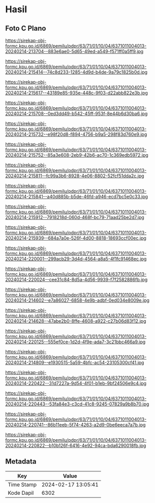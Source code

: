 # Hasil

## Foto C Plano

https://sirekap-obj-formc.kpu.go.id/6869/pemilu/pdpr/63/71/01/10/04/6371011004013-20240214-213704--883e6ae0-5d65-49ed-a549-f571ff0a5ff9.jpg

https://sirekap-obj-formc.kpu.go.id/6869/pemilu/pdpr/63/71/01/10/04/6371011004013-20240214-215414--74c8d233-1285-4d9d-b4de-9a79c1825b0d.jpg

https://sirekap-obj-formc.kpu.go.id/6869/pemilu/pdpr/63/71/01/10/04/6371011004013-20240214-215617--43189e85-935e-448c-9f03-d22abb822e3b.jpg

https://sirekap-obj-formc.kpu.go.id/6869/pemilu/pdpr/63/71/01/10/04/6371011004013-20240214-215708--0ed3dd49-b542-45ff-953f-8e44b6d30ba6.jpg

https://sirekap-obj-formc.kpu.go.id/6869/pemilu/pdpr/63/71/01/10/04/6371011004013-20240214-215732--e98f20d8-f894-4756-b9a5-298f83d760e9.jpg

https://sirekap-obj-formc.kpu.go.id/6869/pemilu/pdpr/63/71/01/10/04/6371011004013-20240214-215752--85a3e608-2eb9-42b6-ac70-1c369edb5972.jpg

https://sirekap-obj-formc.kpu.go.id/6869/pemilu/pdpr/63/71/01/10/04/6371011004013-20240214-215811--fc99a3b6-8928-4e06-8802-52fcf51dda2c.jpg

https://sirekap-obj-formc.kpu.go.id/6869/pemilu/pdpr/63/71/01/10/04/6371011004013-20240214-215841--a40d885b-b5de-46fd-a946-ecd7bc5e0c33.jpg

https://sirekap-obj-formc.kpu.go.id/6869/pemilu/pdpr/63/71/01/10/04/6371011004013-20240214-215912--7918218d-060d-468f-bc79-71aad25be2d7.jpg

https://sirekap-obj-formc.kpu.go.id/6869/pemilu/pdpr/63/71/01/10/04/6371011004013-20240214-215939--684a7a0e-526f-4d00-8818-18693ccf00ec.jpg

https://sirekap-obj-formc.kpu.go.id/6869/pemilu/pdpr/63/71/01/10/04/6371011004013-20240214-220001--299acb29-3d4d-4564-a8a5-4f1fc91468ec.jpg

https://sirekap-obj-formc.kpu.go.id/6869/pemilu/pdpr/63/71/01/10/04/6371011004013-20240214-220024--cee31c84-8d5a-4d56-9939-f7f2582886fb.jpg

https://sirekap-obj-formc.kpu.go.id/6869/pemilu/pdpr/63/71/01/10/04/6371011004013-20240214-214602--e7a86027-6858-4e9b-adbf-0ed034e8009e.jpg

https://sirekap-obj-formc.kpu.go.id/6869/pemilu/pdpr/63/71/01/10/04/6371011004013-20240214-214628--47abe2b0-8ffe-4608-a922-c27b06d83f12.jpg

https://sirekap-obj-formc.kpu.go.id/6869/pemilu/pdpr/63/71/01/10/04/6371011004013-20240214-220125--555ef0ce-1d2d-4f9e-ada7-3c21bbc466a9.jpg

https://sirekap-obj-formc.kpu.go.id/6869/pemilu/pdpr/63/71/01/10/04/6371011004013-20240214-214809--e1930515-5a59-4bfc-ac54-23105300cf41.jpg

https://sirekap-obj-formc.kpu.go.id/6869/pemilu/pdpr/63/71/01/10/04/6371011004013-20240214-220422--31d7227a-9d54-4f01-b1eb-9bf24506e9c4.jpg

https://sirekap-obj-formc.kpu.go.id/6869/pemilu/pdpr/63/71/01/10/04/6371011004013-20240214-220443--53fa84e3-c3cd-41c8-9245-07829a9b8b70.jpg

https://sirekap-obj-formc.kpu.go.id/6869/pemilu/pdpr/63/71/01/10/04/6371011004013-20240214-220741--86b11eeb-5f74-4263-a2d9-0be6eeca7a7b.jpg

https://sirekap-obj-formc.kpu.go.id/6869/pemilu/pdpr/63/71/01/10/04/6371011004013-20240214-220822--b10b126f-6416-4e92-94ca-bda6290018fb.jpg


## Metadata

| Key        | Value               |
| ---------- | ------------------- |
| Time Stamp | 2024-02-17 13:05:41 |
| Kode Dapil | 6302                |



